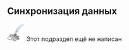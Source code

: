 ## Синхронизация данных
![Раздел не написан](dist/imgs/custom_web/planned_section.png) Этот подраздел ещё не написан